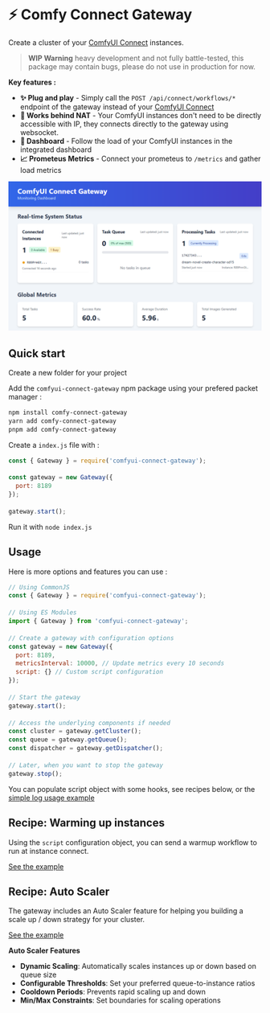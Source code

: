 # ⚡ Comfy Connect Gateway

Create a cluster of your [ComfyUI Connect](https://github.com/Good-Dream-Studio/ComfyUI-Connect) instances.

> **WIP Warning** heavy development and not fully battle-tested, this package may contain bugs, please do not use in production for now.

**Key features :**
- **✨ Plug and play** - Simply call the `POST /api/connect/workflows/*` endpoint of the gateway instead of your [ComfyUI Connect](https://github.com/Good-Dream-Studio/ComfyUI-Connect)
- **🔌 Works behind NAT** - Your ComfyUI instances don't need to be directly accessible with IP, they connects directly to the gateway using websocket.
- **🚀 Dashboard** - Follow the load of your ComfyUI instances in the integrated dashboard
- **📈 Prometeus Metrics** - Connect your prometeus to `/metrics` and gather load metrics

![Comfy Connect Gateway Dashboard](https://raw.githubusercontent.com/Good-Dream-Studio/comfy-connect-gateway/refs/heads/main/docs/images/dashboard.png)

## Quick start

Create a new folder for your project

Add the `comfyui-connect-gateway` npm package using your prefered packet manager :

```bash
npm install comfy-connect-gateway
yarn add comfy-connect-gateway
pnpm add comfy-connect-gateway
```

Create a `index.js` file with :

```javascript
const { Gateway } = require('comfyui-connect-gateway');

const gateway = new Gateway({
  port: 8189
});

gateway.start();
```

Run it with `node index.js`

## Usage

Here is more options and features you can use :

```javascript
// Using CommonJS
const { Gateway } = require('comfyui-connect-gateway');

// Using ES Modules
import { Gateway } from 'comfyui-connect-gateway';

// Create a gateway with configuration options
const gateway = new Gateway({
  port: 8189,
  metricsInterval: 10000, // Update metrics every 10 seconds
  script: {} // Custom script configuration
});

// Start the gateway
gateway.start();

// Access the underlying components if needed
const cluster = gateway.getCluster();
const queue = gateway.getQueue();
const dispatcher = gateway.getDispatcher();

// Later, when you want to stop the gateway
gateway.stop();
```

You can populate script object with some hooks, see recipes below, or the [simple log usage example](https://github.com/Good-Dream-Studio/comfy-connect-gateway/blob/main/examples/simple-usage.js)

## Recipe: Warming up instances

Using the `script` configuration object, you can send a warmup workflow to run at instance connect.

[See the example](https://github.com/Good-Dream-Studio/comfy-connect-gateway/blob/main/examples/warmup.js)

## Recipe: Auto Scaler

The gateway includes an Auto Scaler feature for helping you building a scale up / down strategy for your cluster.

[See the example](https://github.com/Good-Dream-Studio/comfy-connect-gateway/blob/main/examples/auto-scaling.js)

**Auto Scaler Features**
- **Dynamic Scaling**: Automatically scales instances up or down based on queue size
- **Configurable Thresholds**: Set your preferred queue-to-instance ratios
- **Cooldown Periods**: Prevents rapid scaling up and down
- **Min/Max Constraints**: Set boundaries for scaling operations
